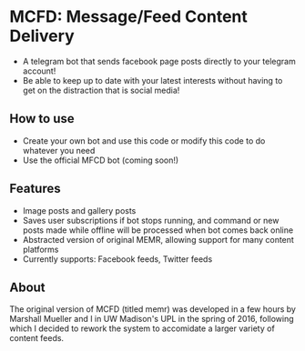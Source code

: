 # MCFD: Message/Feed Content Delivery
  * A telegram bot that sends facebook page posts directly to your telegram account!
  * Be able to keep up to date with your latest interests without having to get on the distraction that is social media!

## How to use
 * Create your own bot and use this code or modify this code to do whatever you need
 * Use the official MFCD bot (coming soon!)

## Features
 * Image posts and gallery posts
 * Saves user subscriptions if bot stops running, and command or new posts made while offline will be processed when bot comes back online
 * Abstracted version of original MEMR, allowing support for many content platforms
 * Currently supports: Facebook feeds, Twitter feeds

## About
The original version of MCFD (titled memr) was developed in a few hours by Marshall Mueller and I in UW Madison's UPL in the spring of 2016, following which I decided to rework the system to accomidate a larger variety of content feeds.
